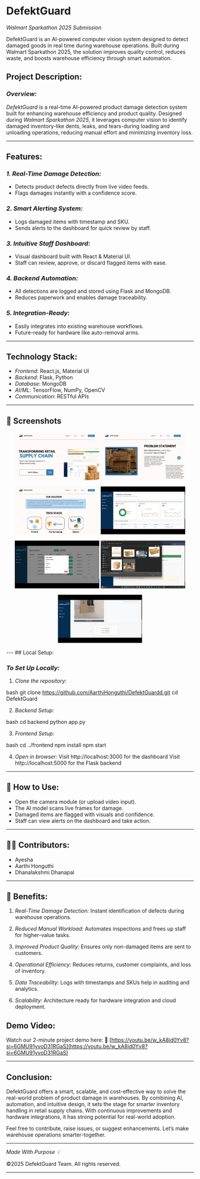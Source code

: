# DefektGuard

<!-- Check out my Project -->

<!-- --- -->
*Walmart Sparkathon 2025 Submission*

DefektGuard is an AI-powered computer vision system designed to detect damaged goods in real time during warehouse operations. Built during Walmart Sparkathon 2025, the solution improves quality control, reduces waste, and boosts warehouse efficiency through smart automation.

## Project Description:

### *Overview:*

*DefektGuard* is a real-time AI-powered product damage detection system built for enhancing warehouse efficiency and product quality. Designed during *Walmart Sparkathon 2025*, it leverages computer vision to identify damaged inventory-like dents, leaks, and tears-during loading and unloading operations, reducing manual effort and minimizing inventory loss.

---

## Features:

### *1. Real-Time Damage Detection:*

* Detects product defects directly from live video feeds.
* Flags damages instantly with a confidence score.

### *2. Smart Alerting System:*

* Logs damaged items with timestamp and SKU.
* Sends alerts to the dashboard for quick review by staff.

### *3. Intuitive Staff Dashboard:*

* Visual dashboard built with React & Material UI.
* Staff can review, approve, or discard flagged items with ease.

### *4. Backend Automation:*

* All detections are logged and stored using Flask and MongoDB.
* Reduces paperwork and enables damage traceability.

### *5. Integration-Ready:*

* Easily integrates into existing warehouse workflows.
* Future-ready for hardware like auto-removal arms.

---

## Technology Stack:

* *Frontend*: React.js, Material UI
* *Backend*: Flask, Python
* *Database*: MongoDB
* *AI/ML*: TensorFlow, NumPy, OpenCV
* *Communication*: RESTful APIs

---
## 📸 Screenshots

<p align="center">
  <img src="./image1.jpg" width="45%"/>
  <img src="./image2.jpg" width="45%"/>
</p>
<p align="center">
  <img src="./image3.jpg" width="45%"/>
  <img src="./image4.jpg" width="45%"/>
</p>
<p align="center">
  <img src="./image5.jpg" width="45%"/>
  <img src="./image6.jpg" width="45%"/>
</p>
<p align="center">
  <img src="./image7.jpg" width="45%"/>
</p>
---
## Local Setup:

### *To Set Up Locally:*

1. *Clone the repository:*

bash
git clone https://github.com/AarthiHonguthi/DefektGuardd.git
cd DefektGuard


2. *Backend Setup:*

bash
cd backend
python app.py


3. *Frontend Setup:*

bash
cd ../frontend
npm install
npm start


4. *Open in browser:*
   Visit http://localhost:3000 for the dashboard
   Visit http://localhost:5000 for the Flask backend

---

## 🚀 How to Use:

* Open the camera module (or upload video input).
* The AI model scans live frames for damage.
* Damaged items are flagged with visuals and confidence.
* Staff can view alerts on the dashboard and take action.

---

## 👩‍💻 Contributors:

* Ayesha
* Aarthi Honguthi
* Dhanalakshmi Dhanapal

---

## 🎯 Benefits:

1. *Real-Time Damage Detection:*
   Instant identification of defects during warehouse operations.

2. *Reduced Manual Workload:*
   Automates inspections and frees up staff for higher-value tasks.

3. *Improved Product Quality:*
   Ensures only non-damaged items are sent to customers.

4. *Operational Efficiency:*
   Reduces returns, customer complaints, and loss of inventory.

5. *Data Traceability:*
   Logs with timestamps and SKUs help in auditing and analytics.

6. *Scalability:*
   Architecture ready for hardware integration and cloud deployment.


## Demo Video:

Watch our 2-minute project demo here:
🔗 [https://youtu.be/w_kA8id0Yv8?si=6GMU91yvoD31RGaS](https://youtu.be/w_kA8id0Yv8?si=6GMU91yvoD31RGaS)

---

## Conclusion:

DefektGuard offers a smart, scalable, and cost-effective way to solve the real-world problem of product damage in warehouses. By combining AI, automation, and intuitive design, it sets the stage for smarter inventory handling in retail supply chains. With continuous improvements and hardware integrations, it has strong potential for real-world adoption.

Feel free to contribute, raise issues, or suggest enhancements. Let’s make warehouse operations smarter-together.

---

*Made With Purpose 💡*

©2025 DefektGuard Team. All rights reserved.

---
